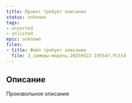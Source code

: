 ```yaml
---
title: Проект требует описания
status: unknown
tags:
- unsorted
- unlisted
epic: unknown
files:
- title: Файл требует описания
  file: 3_замеры-модель.20250522-195547.FCStd
---
```



## Описание

Произвольное описание